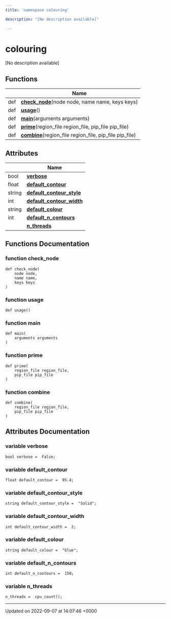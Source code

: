 ```yaml
---
title: 'namespace colouring'

description: "[No description available]"

---
```


# colouring

[No description available]

## Functions

|                | Name           |
| -------------- | -------------- |
| def | **[check_node](/documentation/code/namespaces/namespacecolouring/#function-check-node)**(node node, name name, keys keys) |
| def | **[usage](/documentation/code/namespaces/namespacecolouring/#function-usage)**() |
| def | **[main](/documentation/code/namespaces/namespacecolouring/#function-main)**(arguments arguments) |
| def | **[prime](/documentation/code/namespaces/namespacecolouring/#function-prime)**(region_file region_file, pip_file pip_file) |
| def | **[combine](/documentation/code/namespaces/namespacecolouring/#function-combine)**(region_file region_file, pip_file pip_file) |

## Attributes

|                | Name           |
| -------------- | -------------- |
| bool | **[verbose](/documentation/code/namespaces/namespacecolouring/#variable-verbose)**  |
| float | **[default_contour](/documentation/code/namespaces/namespacecolouring/#variable-default-contour)**  |
| string | **[default_contour_style](/documentation/code/namespaces/namespacecolouring/#variable-default-contour-style)**  |
| int | **[default_contour_width](/documentation/code/namespaces/namespacecolouring/#variable-default-contour-width)**  |
| string | **[default_colour](/documentation/code/namespaces/namespacecolouring/#variable-default-colour)**  |
| int | **[default_n_contours](/documentation/code/namespaces/namespacecolouring/#variable-default-n-contours)**  |
| | **[n_threads](/documentation/code/namespaces/namespacecolouring/#variable-n-threads)**  |


## Functions Documentation

### function check_node

```
def check_node(
    node node,
    name name,
    keys keys
)
```


### function usage

```
def usage()
```


### function main

```
def main(
    arguments arguments
)
```


### function prime

```
def prime(
    region_file region_file,
    pip_file pip_file
)
```


### function combine

```
def combine(
    region_file region_file,
    pip_file pip_file
)
```



## Attributes Documentation

### variable verbose

```
bool verbose =  False;
```


### variable default_contour

```
float default_contour =  95.4;
```


### variable default_contour_style

```
string default_contour_style =  "Solid";
```


### variable default_contour_width

```
int default_contour_width =  2;
```


### variable default_colour

```
string default_colour =  "blue";
```


### variable default_n_contours

```
int default_n_contours =  150;
```


### variable n_threads

```
n_threads =  cpu_count();
```





-------------------------------

Updated on 2022-09-07 at 14:07:46 +0000